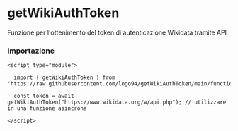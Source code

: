 # getWikiAuthToken
Funzione per l'ottenimento del token di autenticazione Wikidata tramite API


### Importazione

```
<script type="module">
        
  import { getWikiAuthToken } from 'https://raw.githubusercontent.com/logo94/getWikiAuthToken/main/function.js';

  const token = await getWikiAuthToken("https://www.wikidata.org/w/api.php"); // utilizzare in una funzione asincrona

</script>
```
